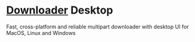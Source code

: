 # [Downloader](https://github.com/bezzad/downloader) Desktop
Fast, cross-platform and reliable multipart downloader with desktop UI for MacOS, Linux and Windows

